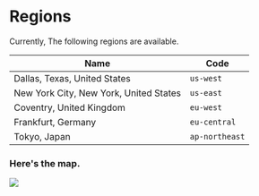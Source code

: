 # Regions

Currently, The following regions are available.

| Name	                                     | Code            |
|--------------------------------------------|-----------------|
| Dallas, Texas, United States               | `us-west`       |
| New York City, New York, United States	   | `us-east`       |
| Coventry, United Kingdom		               | `eu-west`       |
| Frankfurt, Germany		                     | `eu-central`    |
| Tokyo, Japan		                           | `ap-northeast`  |


### Here's the map.

![](https://static.aurevocdn.xyz/images/map.svg)
